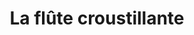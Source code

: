 ---
title: "La flûte croustillante"
url: /la-membrolle-sur-choisille/la-flute-croustillante/
shop: Bäckerei
---